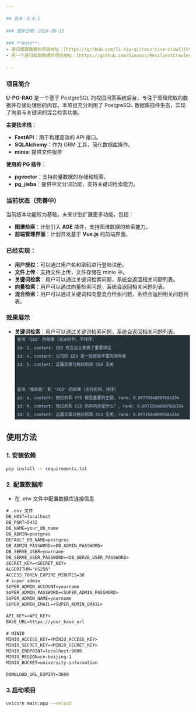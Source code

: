 ```yaml
---

## 版本：0.0.1

### 更新日期：2024-09-15

### **Note**:
- 递归爬取数据的项目地址：[https://github.com/li-xiu-qi/recursive-crawl](https://github.com/li-xiu-qi/recursive-crawl)
- 另一个递归爬取数据的项目地址：[https://github.com/Simuoss/ResilientCrawlerVault](https://github.com/Simuoss/ResilientCrawlerVault)

---
```


### 项目简介

**U-PG-RAG** 是一个基于 PostgreSQL 的校园问答系统后台，专注于管理爬取的数据并存储处理后的内容。本项目充分利用了 PostgreSQL
数据库插件生态，实现了向量与关键词的混合检索功能。

**主要技术栈**：

- **FastAPI**：用于构建高效的 API 接口。
- **SQLAlchemy**：作为 ORM 工具，简化数据库操作。
- **minio**: 提供文件服务

**使用的 PG 插件**：

- **pgvector**：支持向量数据的存储和检索。
- **pg_jieba**：提供中文分词功能，支持关键词检索能力。

### 当前状态（完善中）

当前版本功能较为基础，未来计划扩展更多功能，包括：

- **图谱检索**：计划引入 **AGE** 插件，支持图谱数据的检索能力。
- **前端管理界面**：计划开发基于 **Vue.js** 的前端界面。

### 已经实现：

- **用户授权**：可以通过用户名和密码进行登陆注册。
- **文件上传**：支持文件上传，文件存储在 minio 中。
- **关键词检索**：用户可以通过关键词检索问题，系统会返回相关问题列表。
- **向量检索**：用户可以通过向量检索问题，系统会返回相关问题列表。
- **混合检索**：用户可以通过关键词和向量混合检索问题，系统会返回相关问题列表。

### 效果展示

- **关键词检索**：用户可以通过关键词检索问题，系统会返回相关问题列表。
  ![](img/fd101857cada1e4504bb1e40547f16f2.png)

## 使用方法

### 1. 安装依赖

```bash
pip install -r requirements.txt
```

### 2. 配置数据库

- 在 .env 文件中配置数据库连接信息

`````
# .env 文件
DB_HOST=localhost
DB_PORT=5432
DB_NAME=your_db_name
DB_ADMIN=postgres
DEFAULT_DB_NAME=postgres
DB_ADMIN_PASSWORD=<DB_ADMIN_PASSWORD>
DB_SERVE_USER=yourname
DB_SERVE_USER_PASSWORD=<DB_SERVE_USER_PASSWORD>
SECRET_KEY=<SECRET_KEY>
ALGORITHM="HS256"
ACCESS_TOKEN_EXPIRE_MINUTES=30
# super admin
SUPER_ADMIN_ACCOUNT=yourname
SUPER_ADMIN_PASSWORD=<SUPER_ADMIN_PASSWORD>
SUPER_ADMIN_NAME=yourname
SUPER_ADMIN_EMAIL=<SUPER_ADMIN_EMAIL>

API_KEY=<API_KEY>
BASE_URL=https://your_base_url

# MINIO
MINIO_ACCESS_KEY=<MINIO_ACCESS_KEY>
MINIO_SECRET_KEY=<MINIO_SECRET_KEY>
MINIO_ENDPOINT=localhost:9000
MINIO_REGION=cn-beijing-1
MINIO_BUCKET=university-information

DOWNLOAD_URL_EXPIRY=3600
`````

### 3.启动项目

```bash
uvicorn main:app --reload
```
